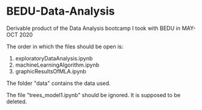 # BEDU-Data-Analysis
Derivable product of the Data Analysis bootcamp I took with BEDU in MAY-OCT 2020

The order in which the files should be open is:
1. exploratoryDataAnalysis.ipynb
2. machineLearningAlgorithm.ipynb
3. graphicResultsOfMLA.ipynb

The folder "data" contains the data used.

The file "trees_model1.ipynb" should be ignored. It is supposed to be deleted.
